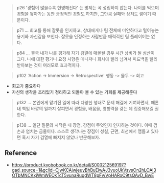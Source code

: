 >p26
>'경험이 많을수록 현명해진다' 는 명제는 꼭 성립하지 않는다. 나이를 먹으며 경험을 쌓아가는 동안 긍정적인 경험도 하지만, 그만큼 실패와 상처도 쌓이기 때문이다.


> p71
> ... 회고를 통해 잘못을 인지하고, 상대에게나 팀 전체에 미안하다고 털어놓는 용기와 자신감을 보인다. 잘못을 인정하는 사람만큼 매력적인 팀 플레이어는 없다.
> 

> p84
> ... 결국 내가 나를 평가해 자기 검열에 매몰될 경우 시간 낭비가 될 심산이 크다. 나에 대한 평가나 요청 사항은 매니저나 회사에 빨리 넘겨서 피드백을 빨리 받아보는 것이 여러모로 효과적이다.


> p102
> 'Action -> Immersion -> Retrospective'
> 행동 -> 몰두 -> 회고

- 회고가 중요하다
- 자신의 생각을 조리있기 정리하고 되돌아 볼 수 있는 기회를 제공해준다

> p132
> ... 본인에게 맡겨진 일에 따라 다양한 행태로 문제 해결에 기여하면서, 때론 내 책임 바깥의 일까지 살피면서 경험을, 배움을, 영향력을 갖는 데 집중해보길 권한다.


> p138
> ... 일단 질문의 시작은 내 장점, 강점이 무엇인지 인지하는 것이다. 이때 겸손과 염치는 금물이다.
> 스스로 생각나는 장점이 성실, 근면, 최선에서 맴돌고 있다면 혹시 자기 검열에 빠지지 않았나 반문해보자.


## Reference
- https://product.kyobobook.co.kr/detail/S000212569197?gad_source=1&gclid=CjwKCAjwjeuyBhBuEiwAJ3vuoUkVsvsOn2hLOAl3OTbMNCKxjWmWEOkTcT5vunaRugdWT8pFwVpHARoC9tsQAvD_BwE